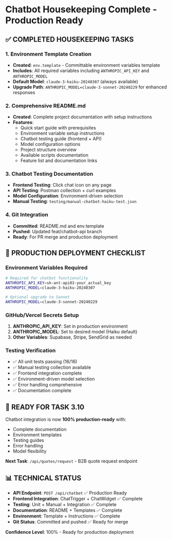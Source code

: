 # Chatbot Housekeeping Complete - Production Ready

## ✅ COMPLETED HOUSEKEEPING TASKS

### 1. Environment Template Creation
- **Created**: `env.template` - Committable environment variables template
- **Includes**: All required variables including `ANTHROPIC_API_KEY` and `ANTHROPIC_MODEL`
- **Default Model**: `claude-3-haiku-20240307` (always available)
- **Upgrade Path**: `ANTHROPIC_MODEL=claude-3-sonnet-20240229` for enhanced responses

### 2. Comprehensive README.md
- **Created**: Complete project documentation with setup instructions
- **Features**:
  - Quick start guide with prerequisites
  - Environment variable setup instructions
  - Chatbot testing guide (frontend + API)
  - Model configuration options
  - Project structure overview
  - Available scripts documentation
  - Feature list and documentation links

### 3. Chatbot Testing Documentation
- **Frontend Testing**: Click chat icon on any page
- **API Testing**: Postman collection + curl examples
- **Model Configuration**: Environment-driven selection
- **Manual Testing**: `testing/manual-chatbot-haiku-test.json`

### 4. Git Integration
- **Committed**: README.md and env.template
- **Pushed**: Updated feat/chatbot-api branch
- **Ready**: For PR merge and production deployment

## 🎯 PRODUCTION DEPLOYMENT CHECKLIST

### Environment Variables Required
```bash
# Required for chatbot functionality
ANTHROPIC_API_KEY=sk-ant-api03-your_actual_key
ANTHROPIC_MODEL=claude-3-haiku-20240307

# Optional upgrade to Sonnet
ANTHROPIC_MODEL=claude-3-sonnet-20240229
```

### GitHub/Vercel Secrets Setup
1. **ANTHROPIC_API_KEY**: Set in production environment
2. **ANTHROPIC_MODEL**: Set to desired model (Haiku default)
3. **Other Variables**: Supabase, Stripe, SendGrid as needed

### Testing Verification
- ✅ All unit tests passing (16/16)
- ✅ Manual testing collection available
- ✅ Frontend integration complete
- ✅ Environment-driven model selection
- ✅ Error handling comprehensive
- ✅ Documentation complete

## 🚀 READY FOR TASK 3.10

Chatbot integration is now **100% production-ready** with:
- Complete documentation
- Environment templates
- Testing guides
- Error handling
- Model flexibility

**Next Task**: `/api/quotes/request` - B2B quote request endpoint

## 📊 TECHNICAL STATUS

- **API Endpoint**: `POST /api/chatbot` ✅ Production Ready
- **Frontend Integration**: ChatTrigger + ChatWidget ✅ Complete
- **Testing**: Unit + Manual + Integration ✅ Complete
- **Documentation**: README + Templates ✅ Complete
- **Environment**: Template + Instructions ✅ Complete
- **Git Status**: Committed and pushed ✅ Ready for merge

**Confidence Level**: 100% - Ready for production deployment 